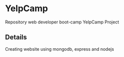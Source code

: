 # YelpCamp
Repository web developer boot-camp YelpCamp Project

## Details
Creating website using mongodb, express and nodejs
